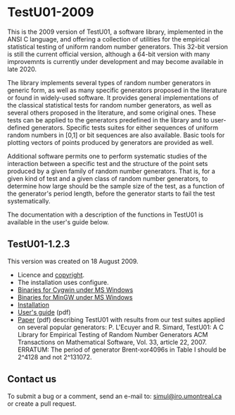 # TestU01-2009
This is the 2009 version of TestU01, a software library, implemented in the ANSI C language, and offering a collection of utilities for the empirical statistical testing of uniform random number generators. This 32-bit version is still the current official version, although a 64-bit version with many improvemnts is currently under development and may become available in late 2020.

The library implements several types of random number generators in generic form, as well as many specific generators proposed in the literature or found in widely-used software. It provides general implementations of the classical statistical tests for random number generators, as well as several others proposed in the literature, and some original ones. These tests can be applied to the generators predefined in the library and to user-defined generators. Specific tests suites for either sequences of uniform random numbers in [0,1] or bit sequences are also available. Basic tools for plotting vectors of points produced by generators are provided as well.

Additional software permits one to perform systematic studies of the interaction between a specific test and the structure of the point sets produced by a given family of random number generators. That is, for a given kind of test and a given class of random number generators, to determine how large should be the sample size of the test, as a function of the generator's period length, before the generator starts to fail the test systematically.

The documentation with a description of the functions in TestU01 is available in the user's guide below.

## TestU01-1.2.3
This version was created on 18 August 2009.

- Licence and [copyright](http://simul.iro.umontreal.ca/testu01/copyright.html).
- The installation uses configure.
- [Binaries for Cygwin under MS Windows](http://simul.iro.umontreal.ca/testu01/bin-cygwin.zip)
- [Binaries for MinGW under MS Windows](http://simul.iro.umontreal.ca/testu01/bin-mingw.zip)
- [Installation](http://simul.iro.umontreal.ca/testu01/install.html)
- [User's guide](http://simul.iro.umontreal.ca/testu01/guideshorttestu01.pdf) (pdf)
- [Paper](http://portal.acm.org/citation.cfm?doid=1268776.1268777) (pdf) describing TestU01 with results from our test suites applied on several popular generators: P. L'Ecuyer and R. Simard, TestU01: A C Library for Empirical Testing of Random Number Generators ACM Transactions on Mathematical Software, Vol. 33, article 22, 2007.
      ERRATUM: The period of generator Brent-xor4096s in Table I should be 2^4128 and not 2^131072.
      
## Contact us
To submit a bug or a comment, send an e-mail to:
[simul@iro.umontreal.ca](simul@iro.umontreal.ca)
or create a pull request.
